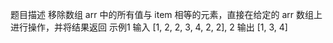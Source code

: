 题目描述
移除数组 arr 中的所有值与 item 相等的元素，直接在给定的 arr 数组上进行操作，并将结果返回
示例1
输入
[1, 2, 2, 3, 4, 2, 2], 2
输出
[1, 3, 4]